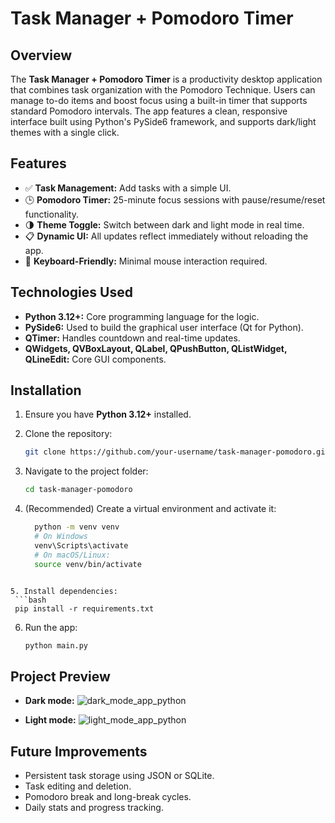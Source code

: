# Task Manager + Pomodoro Timer

## Overview
The **Task Manager + Pomodoro Timer** is a productivity desktop application that combines task organization with the Pomodoro Technique. Users can manage to-do items and boost focus using a built-in timer that supports standard Pomodoro intervals. The app features a clean, responsive interface built using Python's PySide6 framework, and supports dark/light themes with a single click.

## Features
- ✅ **Task Management:** Add tasks with a simple UI.
- 🕒 **Pomodoro Timer:** 25-minute focus sessions with pause/resume/reset functionality.
- 🌗 **Theme Toggle:** Switch between dark and light mode in real time.
- 📋 **Dynamic UI:** All updates reflect immediately without reloading the app.
- 🧠 **Keyboard-Friendly:** Minimal mouse interaction required.

## Technologies Used
- **Python 3.12+:** Core programming language for the logic.
- **PySide6:** Used to build the graphical user interface (Qt for Python).
- **QTimer:** Handles countdown and real-time updates.
- **QWidgets, QVBoxLayout, QLabel, QPushButton, QListWidget, QLineEdit:** Core GUI components.

## Installation

1. Ensure you have **Python 3.12+** installed.

2. Clone the repository:
   ```bash
   git clone https://github.com/your-username/task-manager-pomodoro.git
   ```
   
3. Navigate to the project folder:
   ```bash
   cd task-manager-pomodoro
   ```
   
4. (Recommended) Create a virtual environment and activate it:
   ```bash
     python -m venv venv
     # On Windows
     venv\Scripts\activate
     # On macOS/Linux:
     source venv/bin/activate
  ```

5. Install dependencies:
   ```bash
   pip install -r requirements.txt
   ```

6. Run the app:
   ```bash
   python main.py
   ```

## Project Preview

- **Dark mode:**
![dark_mode_app_python](https://github.com/user-attachments/assets/9fb8a94a-70d0-45c3-8a9e-47bf019b4c16)

- **Light mode:**
![light_mode_app_python](https://github.com/user-attachments/assets/b3b7b8b6-041a-45b4-a1a9-dbde0dcc8f45)

## Future Improvements

- Persistent task storage using JSON or SQLite.
- Task editing and deletion.
- Pomodoro break and long-break cycles.
- Daily stats and progress tracking.
